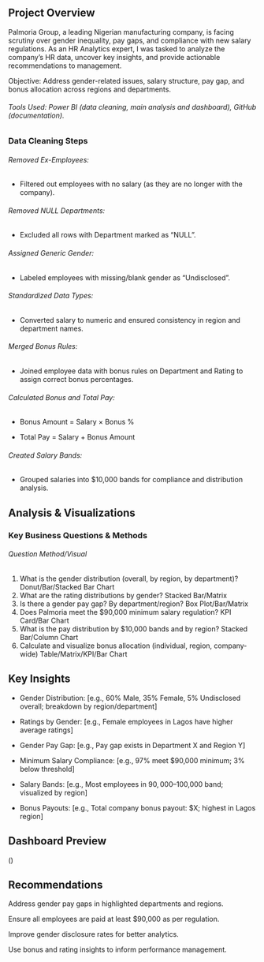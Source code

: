 ## Project Overview
Palmoria Group, a leading Nigerian manufacturing company, is facing scrutiny over gender inequality, pay gaps, and compliance with new salary regulations. As an HR Analytics expert, I was tasked to analyze the company’s HR data, uncover key insights, and provide actionable recommendations to management.

Objective: Address gender-related issues, salary structure, pay gap, and bonus allocation across regions and departments.
###### Tools Used: Power BI (data cleaning, main analysis and dashboard), GitHub (documentation).

### Data Cleaning Steps
###### Removed Ex-Employees:

 - Filtered out employees with no salary (as they are no longer with the company).

###### Removed NULL Departments:

 - Excluded all rows with Department marked as “NULL”.

###### Assigned Generic Gender:

 - Labeled employees with missing/blank gender as “Undisclosed”.

###### Standardized Data Types:

 - Converted salary to numeric and ensured consistency in region and department names.

###### Merged Bonus Rules:

 - Joined employee data with bonus rules on Department and Rating to assign correct bonus percentages.

###### Calculated Bonus and Total Pay:

 - Bonus Amount = Salary × Bonus %

 - Total Pay = Salary + Bonus Amount

###### Created Salary Bands:

 - Grouped salaries into $10,000 bands for compliance and distribution analysis.

## Analysis & Visualizations
### Key Business Questions & Methods
###### Question	Method/Visual
   1. What is the gender distribution (overall, by region, by department)?	Donut/Bar/Stacked Bar Chart
   2. What are the rating distributions by gender?	Stacked Bar/Matrix
   3. Is there a gender pay gap? By department/region?	Box Plot/Bar/Matrix
   4. Does Palmoria meet the $90,000 minimum salary regulation?	KPI Card/Bar Chart
   5. What is the pay distribution by $10,000 bands and by region?	Stacked Bar/Column Chart
   6. Calculate and visualize bonus allocation (individual, region, company-wide)	Table/Matrix/KPI/Bar Chart
## Key Insights
 - Gender Distribution: [e.g., 60% Male, 35% Female, 5% Undisclosed overall; breakdown by region/department]

 - Ratings by Gender: [e.g., Female employees in Lagos have higher average ratings]

 - Gender Pay Gap: [e.g., Pay gap exists in Department X and Region Y]

 - Minimum Salary Compliance: [e.g., 97% meet $90,000 minimum; 3% below threshold]

 - Salary Bands: [e.g., Most employees in $90,000–$100,000 band; visualized by region]

 - Bonus Payouts: [e.g., Total company bonus payout: $X; highest in Lagos region]


## Dashboard Preview
()

## Recommendations
Address gender pay gaps in highlighted departments and regions.

Ensure all employees are paid at least $90,000 as per regulation.

Improve gender disclosure rates for better analytics.

Use bonus and rating insights to inform performance management.
